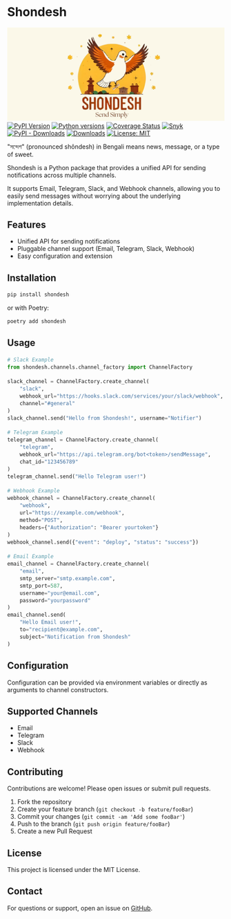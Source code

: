# Shondesh

![Shondesh Logo](https://raw.githubusercontent.com/rakibulhaq/shondesh/main/logo.png)
[![PyPI Version](https://img.shields.io/pypi/v/shondesh.svg)](https://pypi.org/project/shondesh/)
[![Python versions](https://img.shields.io/pypi/pyversions/shondesh.svg)](https://pypi.org/project/shondesh/)
[![Coverage Status](https://codecov.io/gh/rakibulhaq/shondesh/branch/main/graph/badge.svg)](https://codecov.io/gh/rakibulhaq/shondesh)
[![Snyk](https://snyk.io/test/github/rakibulhaq/shondesh/badge.svg)](https://snyk.io/test/github/rakibulhaq/shondesh)
[![PyPI - Downloads](https://img.shields.io/pypi/dm/shondesh.svg?label=PyPI%20downloads)](https://pypistats.org/packages/shondesh)
[![Downloads](https://pepy.tech/badge/shondesh)](https://pepy.tech/project/shondesh)
[![License: MIT](https://img.shields.io/badge/License-MIT-green.svg)](https://opensource.org/licenses/MIT)

"সন্দেশ" (pronounced shôndesh) in Bengali means news, message, or a type of sweet.

Shondesh is a Python package that provides a unified API for sending notifications across multiple channels. 

It supports Email, Telegram, Slack, and Webhook channels, allowing you to easily send messages without worrying about the underlying implementation details.

## Features

- Unified API for sending notifications  
- Pluggable channel support \(Email, Telegram, Slack, Webhook\)  
- Easy configuration and extension  

## Installation

```bash
pip install shondesh
```

or with Poetry:

```bash
poetry add shondesh
```

## Usage

```python
# Slack Example
from shondesh.channels.channel_factory import ChannelFactory

slack_channel = ChannelFactory.create_channel(
    "slack",
    webhook_url="https://hooks.slack.com/services/your/slack/webhook",
    channel="#general"
)
slack_channel.send("Hello from Shondesh!", username="Notifier")

# Telegram Example
telegram_channel = ChannelFactory.create_channel(
    "telegram",
    webhook_url="https://api.telegram.org/bot<token>/sendMessage",
    chat_id="123456789"
)
telegram_channel.send("Hello Telegram user!")

# Webhook Example
webhook_channel = ChannelFactory.create_channel(
    "webhook",
    url="https://example.com/webhook",
    method="POST",
    headers={"Authorization": "Bearer yourtoken"}
)
webhook_channel.send({"event": "deploy", "status": "success"})

# Email Example
email_channel = ChannelFactory.create_channel(
    "email",
    smtp_server="smtp.example.com",
    smtp_port=587,
    username="your@email.com",
    password="yourpassword"
)
email_channel.send(
    "Hello Email user!",
    to="recipient@example.com",
    subject="Notification from Shondesh"
)
```

## Configuration

Configuration can be provided via environment variables or directly as arguments to channel constructors.

## Supported Channels

- Email  
- Telegram  
- Slack  
- Webhook  

## Contributing

Contributions are welcome! Please open issues or submit pull requests.

1. Fork the repository  
2. Create your feature branch \(`git checkout -b feature/fooBar`\)  
3. Commit your changes \(`git commit -am 'Add some fooBar'`\)  
4. Push to the branch \(`git push origin feature/fooBar`\)  
5. Create a new Pull Request  

## License

This project is licensed under the MIT License.

## Contact

For questions or support, open an issue on [GitHub](https://github.com/rakibulhaq/shondesh).
